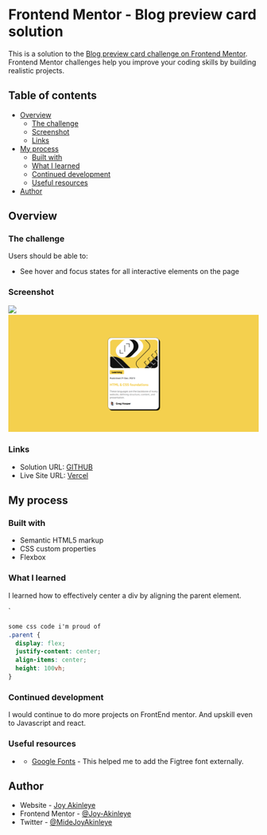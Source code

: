 # Frontend Mentor - Blog preview card solution

This is a solution to the [Blog preview card challenge on Frontend Mentor](https://www.frontendmentor.io/challenges/blog-preview-card-ckPaj01IcS). Frontend Mentor challenges help you improve your coding skills by building realistic projects. 

## Table of contents

- [Overview](#overview)
  - [The challenge](#the-challenge)
  - [Screenshot](#screenshot)
  - [Links](#links)
- [My process](#my-process)
  - [Built with](#built-with)
  - [What I learned](#what-i-learned)
  - [Continued development](#continued-development)
  - [Useful resources](#useful-resources)
- [Author](#author)


## Overview

### The challenge

Users should be able to:

- See hover and focus states for all interactive elements on the page

### Screenshot

![](./Screenshot%202025-06-12%20143237.9png)
![](./Screenshot%202025-06-12%20143253.png)


### Links

- Solution URL: [GITHUB](https://github.com/Joy-Akinleye/blog-preview-card-main)
- Live Site URL: [Vercel](https://blog-preview-card-main-jade.vercel.app/)

## My process

### Built with

- Semantic HTML5 markup
- CSS custom properties
- Flexbox



### What I learned

I learned how to effectively center a div by aligning the parent element.

`
```css
some css code i'm proud of
.parent {
  display: flex;
  justify-content: center;
  align-items: center;
  height: 100vh;
}
```

### Continued development
I would continue to do more projects on FrontEnd mentor. And upskill even to Javascript and react.


### Useful resources

- - [Google Fonts](https://fonts.google.com/selection/embed) - This helped me to add the Figtree font externally. 


## Author

- Website - [Joy Akinleye](github.com/Joy-Akinleye)
- Frontend Mentor - [@Joy-Akinleye](https://www.frontendmentor.io/profile/Joy-Akinleye)
- Twitter - [@MideJoyAkinleye](https://x.com/MidejoyAkinleye)

